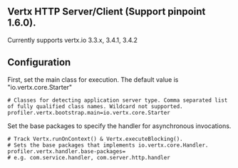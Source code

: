 ## Vertx HTTP Server/Client (Support pinpoint 1.6.0).

Currently supports vertx.io 3.3.x, 3.4.1, 3.4.2

## Configuration

First, set the main class for execution.
The default value is "io.vertx.core.Starter"
~~~
# Classes for detecting application server type. Comma separated list of fully qualified class names. Wildcard not supported.
profiler.vertx.bootstrap.main=io.vertx.core.Starter
~~~

Set the base packages to specify the handler for asynchronous invocations.
~~~
# Track Vertx.runOnContext() & Vertx.executeBlocking().
# Sets the base packages that implements io.vertx.core.Handler.
profiler.vertx.handler.base-packages=
# e.g. com.service.handler, com.server.http.handler
~~~

